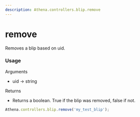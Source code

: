 ```yaml
---
description: Athena.controllers.blip.remove
---
```


# remove

Removes a blip based on uid.

### Usage

Arguments

* uid -> string

Returns

* Returns a boolean. True if the blip was removed, false if not.

```typescript
Athena.controllers.blip.remove('my_test_blip');
```
